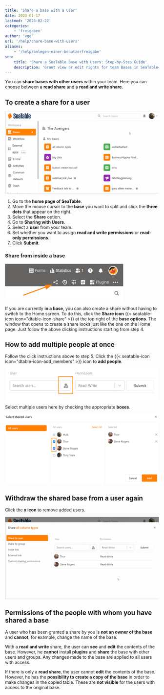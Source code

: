 ```yaml
---
title: 'Share a base with a User'
date: 2023-01-17
lastmod: '2023-02-22'
categories:
    - 'freigaben'
author: 'vge'
url: '/help/share-base-with-users'
aliases:
    - '/help/anlegen-einer-benutzerfreigabe'
seo:
    title: 'Share a SeaTable Base with Users: Step-by-Step Guide'
    description: 'Grant view or edit rights for team Bases in SeaTable—select users, manage permissions, add or remove members, and control base access easily.'
---
```


You can **share bases with other users** within your team. Here you can choose between a **read share** and a **read and write share**.

## To create a share for a user

![Create a user share](images/Anlegen-einer-Benutzerfreigabe.gif)

1. Go to the **home page of SeaTable**.
2. Move the mouse cursor to the **base** you want to split and click the **three dots** that appear on the right.
3. Select the **Share** option.
4. Go to **Sharing with Users**.
5. Select a **user** from your team.
6. Set whether you want to assign **read and write permissions** or **read-only permissions**.
7. Click **Submit**.

### Share from inside a base

![Share from inside a base](images/share-a-base.png)

If you are currently **in a base**, you can also create a share without having to switch to the Home screen. To do this, click the **Share icon** {{< seatable-icon icon="dtable-icon-share" >}} at the top right of the **base options**. The window that opens to create a share looks just like the one on the Home page. Just follow the above clicking instructions starting from step 4.

## How to add multiple people at once

Follow the click instructions above to step 5. Click the {{< seatable-icon icon="dtable-icon-add\_members" >}} icon to **add people**.

![Creating a Custom Share for Multiple Users](images/Anlegen-einer-Benutzerdefinierten-Freigabe.png)

Select multiple users here by checking the appropriate **boxes**.

![](images/Anlegen-einer-Benutzerdefinierten-Freigabe-2.png)

## Withdraw the shared base from a user again

Click the **x icon** to remove added users.

![Revoking a user share](images/entziehen-einer-Benutzerfreigabe.gif)

## Permissions of the people with whom you have shared a base

A user who has been granted a share by you is **not an owner of the base** and **cannot**, for example, change the name of the base.

With a **read and write** share, the user can **see** and **edit** the contents of the base. However, he **cannot** install **plugins** and **share** the base with other users and groups. Any changes made to the base are applied to all users with access.

If there is only a **read share**, the user cannot **edit** the contents of the base. However, he has the **possibility to create a copy of the base** in order to make changes in the copied table. These are **not visible** for the users with access to the original base.
